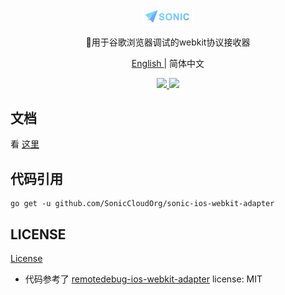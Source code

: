<p align="center">
  <img width="80px" src="https://raw.githubusercontent.com/SonicCloudOrg/sonic-server/main/logo.png">
</p>
<p align="center">🎉用于谷歌浏览器调试的webkit协议接收器</p>
<p align="center">
  <a href="https://github.com/SonicCloudOrg/sonic-ios-webkit-adapter/blob/main/README.md">  
    English
  </a>
  <span>| 简体中文</span>
</p>
<p align="center">
  <a href="#">  
    <img src="https://img.shields.io/github/v/release/SonicCloudOrg/sonic-ios-webkit-adapter?include_prereleases">
  </a>
  <a href="#">  
    <img src="https://img.shields.io/github/go-mod/go-version/SonicCloudOrg/sonic-ios-webkit-adapter">
  </a>
</p>

## 文档

看 [这里](https://sonic-cloud.cn/siwa/re-siwa.html)

## 代码引用
```
go get -u github.com/SonicCloudOrg/sonic-ios-webkit-adapter
```

## LICENSE

[License](LICENSE)

 - 代码参考了 [remotedebug-ios-webkit-adapter](https://github.com/RemoteDebug/remotedebug-ios-webkit-adapter) license: MIT
